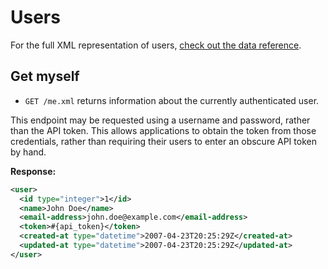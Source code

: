 Users
=====

For the full XML representation of users, [check out the data reference](https://github.com/firstmoversadvantage/api.movingleads.com/blob/master/sections/data_reference.md#users).

<!-- 
                           new_user_session GET    /users/sign_in(.:format)          devise/sessions#new
                               user_session POST   /users/sign_in(.:format)          devise/sessions#create
                       destroy_user_session DELETE /users/sign_out(.:format)         devise/sessions#destroy
                              user_password POST   /users/password(.:format)         devise/passwords#create
                          new_user_password GET    /users/password/new(.:format)     devise/passwords#new
                         edit_user_password GET    /users/password/edit(.:format)    devise/passwords#edit
                                            PUT    /users/password(.:format)         devise/passwords#update
                   cancel_user_registration GET    /users/cancel(.:format)           registrations#cancel
                          user_registration POST   /users(.:format)                  registrations#create
                      new_user_registration GET    /users/sign_up(.:format)          registrations#new
                     edit_user_registration GET    /users/edit(.:format)             registrations#edit
                                            PUT    /users(.:format)                  registrations#update
                                            DELETE /users(.:format)                  registrations#destroy
                          user_confirmation POST   /users/confirmation(.:format)     devise/confirmations#create
                      new_user_confirmation GET    /users/confirmation/new(.:format) devise/confirmations#new
                                            GET    /users/confirmation(.:format)     devise/confirmations#show
                                user_unlock POST   /users/unlock(.:format)           devise/unlocks#create
                            new_user_unlock GET    /users/unlock/new(.:format)       devise/unlocks#new
                                            GET    /users/unlock(.:format)           devise/unlocks#show
 -->

Get myself
----------

* `GET /me.xml` returns information about the currently authenticated user.

This endpoint may be requested using a username and password, rather than the API token. This allows applications to obtain the token from those credentials, rather than requiring their users to enter an obscure API token by hand.

**Response:**

``` xml
<user>
  <id type="integer">1</id>
  <name>John Doe</name>
  <email-address>john.doe@example.com</email-address>
  <token>#{api_token}</token>
  <created-at type="datetime">2007-04-23T20:25:29Z</created-at>
  <updated-at type="datetime">2007-04-23T20:25:29Z</updated-at>
</user>
```


